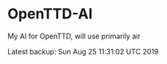 # OpenTTD-AI
My AI for OpenTTD, will use primarily air

Latest backup: Sun Aug 25 11:31:02 UTC 2019

